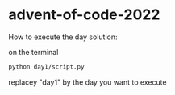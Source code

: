 # advent-of-code-2022

How to execute the day solution:

on the terminal
```bash
python day1/script.py
```

replacey "day1" by the day you want to execute
